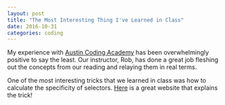 ```yaml
---
layout: post
title: "The Most Interesting Thing I've Learned in Class"
date: 2016-10-31
categories: coding
---
```

My experience with [Austin Coding Academy](https://www.austincodingacademy.com/ "Austin Coding Academy") has been overwhelmingly positive to say the least. Our instructor, Rob, has done a great job fleshing out the concepts from our reading and relaying them in real terms.

One of the most interesting tricks that we learned in class was how to calculate the specificity of selectors. [Here](http://sixrevisions.com/css/css-specificity/) is a great website that explains the trick!

